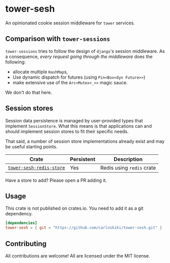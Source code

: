 # tower-sesh
An opinionated cookie session middleware for `tower` services.

## Comparison with `tower-sessions`
`tower-sessions` tries to follow the design of `django`'s session middleware. As a consequence,
_every request going through the middleware_ does the following:
- allocate multiple `HashMap`s,
- Use dynamic dispatch for futures (using `Pin<Box<dyn Future>>`)
- make extensive use of the `Arc<Mutex<_>>` magic sauce.

We don't do that here.

## Session stores
Session data persistence is managed by user-provided types that implement
`SessionStore`. What this means is that applications can and should
implement session stores to fit their specific needs.

That said, a number of session store implementations already exist and may be
useful starting points.

| Crate                                                                            | Persistent | Description               |
| ---------------------------------------------------------------------------------| ---------- | ------------------------- |
| [`tower-sesh-redis-store`](https://github.com/carloskiki/tower-sesh-redis-store) | Yes        | Redis using `redis` crate |

Have a store to add? Please open a PR adding it.

## Usage

This crate is not published on crates.io. You need to add it as a git dependency.
```toml
[dependencies]
tower-sesh = { git = "https://github.com/carloskiki/tower-sesh.git" }
```

## Contributing

All contributions are welcome! All are licensed under the MIT license.
